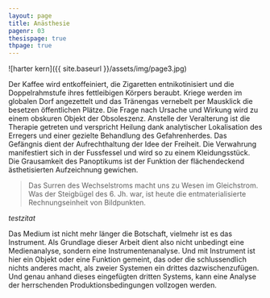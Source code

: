 ```yaml
---
layout: page
title: Anästhesie
pagenr: 03
thesispage: true
thpage: true
---
```

![harter kern]({{ site.baseurl }}/assets/img/page3.jpg)

Der Kaffee wird entkoffeiniert, die Zigaretten entnikotinisiert und die Doppelrahmstufe ihres fettleibigen Körpers beraubt. Kriege werden im globalen Dorf angezettelt und das Tränengas vernebelt per Mausklick die besetzen öffentlichen Plätze. Die Frage nach Ursache und Wirkung wird zu einem obskuren Objekt der Obsoleszenz. Anstelle der Veralterung ist die Therapie getreten und verspricht Heilung dank analytischer Lokalisation des Erregers und einer gezielte Behandlung des Gefahrenherdes. Das Gefängnis dient der Aufrechthaltung der Idee der Freiheit. Die Verwahrung manifestiert sich in der Fussfessel und wird so zu einem Kleidungsstück. Die Grausamkeit des Panoptikums ist der Funktion der flächendeckend ästhetisierten Aufzeichnung gewichen.

>Das Surren des Wechselstroms macht uns zu Wesen im Gleichstrom. Was der Steigbügel des 6. Jh. war, ist heute die entmaterialisierte Rechnungseinheit von Bildpunkten.

<cite>testzitat</cite>

Das Medium ist nicht mehr länger die Botschaft, vielmehr ist es das Instrument. Als Grundlage dieser Arbeit dient also nicht unbedingt eine Medienanalyse, sondern eine Instrumentenanalyse. Und mit Instrument ist hier ein Objekt oder eine Funktion gemeint, das oder die schlussendlich nichts anderes macht, als zweier Systemen ein drittes dazwischenzufügen. Und genau anhand dieses eingefügten dritten Systems, kann eine Analyse der herrschenden Produktionsbedingungen vollzogen werden.
